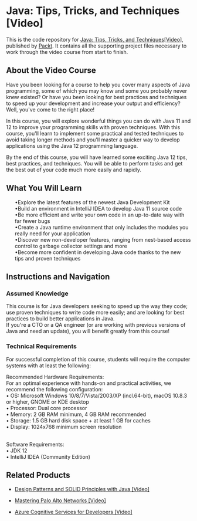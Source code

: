 # Java: Tips, Tricks, and Techniques [Video]
This is the code repository for [Java: Tips, Tricks, and Techniques[Video]]( https://www.packtpub.com/programming/java-tips-tricks-and-techniques-video), published by [Packt](https://www.packtpub.com/?utm_source=github). It contains all the supporting project files necessary to work through the video course from start to finish.
## About the Video Course
Have you been looking for a course to help you cover many aspects of Java programming, some of which you may know and some you probably never knew existed? Or have you been looking for best practices and techniques to speed up your development and increase your output and efficiency? Well, you've come to the right place!

In this course, you will explore wonderful things you can do with Java 11 and 12 to improve your programming skills with proven techniques. With this course, you'll learn to implement some practical and tested techniques to avoid taking longer methods and you'll master a quicker way to develop applications using the Java 12 programming language.

By the end of this course, you will have learned some exciting Java 12 tips, best practices, and techniques. You will be able to perform tasks and get the best out of your code much more easily and rapidly.
<H2>What You Will Learn</H2>
<DIV class>

<UL>
•Explore the latest features of the newest Java Development Kit <br/>
•Build an environment in IntelliJ IDEA to develop Java 11 source code <br/>
•Be more efficient and write your own code in an up-to-date way with far fewer bugs <br/>
•Create a Java runtime environment that only includes the modules you really need for your application <br/>
•Discover new non-developer features, ranging from nest-based access control to garbage collector settings and more <br/>
•Become more confident in developing Java code thanks to the new tips and proven techniques <br/>
</LI></UL></DIV>

## Instructions and Navigation
### Assumed Knowledge
This course is for Java developers seeking to speed up the way they code; use proven techniques to write code more easily; and are looking for best practices to build better applications in Java.<br/>
If you're a CTO or a QA engineer (or are working with previous versions of Java and need an update), you will benefit greatly from this course!

### Technical Requirements <br/>
For successful completion of this course, students will require the computer systems with at least the following:<br/>

Recommended Hardware Requirements:<br/>
For an optimal experience with hands-on and practical activities, we recommend the following configuration:<br/>
•	OS: Microsoft Windows 10/8/7/Vista/2003/XP (incl.64-bit), macOS 10.8.3 or higher, GNOME or KDE desktop<br/>
•	Processor: Dual core processor<br/>
•	Memory:  2 GB RAM minimum, 4 GB RAM recommended<br/>
•	Storage: 1.5 GB hard disk space + at least 1 GB for caches<br/>
•	Display: 1024x768 minimum screen resolution<br/><br/>

Software Requirements:<br/>
•	JDK 12<br/>
•	IntelliJ IDEA (Community Edition) <br/>

## Related Products
* [Design Patterns and SOLID Principles with Java [Video]](https://www.packtpub.com/programming/design-patterns-and-solid-principles-with-java-video)

* [Mastering Palo Alto Networks [Video]](https://www.packtpub.com/networking-and-servers/mastering-palo-alto-networks-video)

* [Azure Cognitive Services for Developers [Video]](https://www.packtpub.com/application-development/azure-cognitive-services-developers-video)
